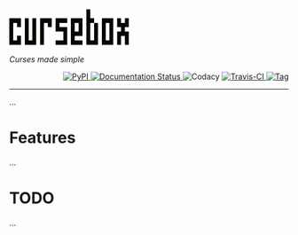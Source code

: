 
<img src=resources/logo_animation.gif width=216/>

*Curses made simple*

<p align="right">
    <a href="https://pypi.python.org/pypi?:action=display&name=cursebox">
        <img height=27 alt="PyPI" src="https://img.shields.io/pypi/v/cursebox.svg">
    </a>
    <a href='http://cursebox.readthedocs.io/en/latest/?badge=latest'>
        <img height=27 src='https://readthedocs.org/projects/cursebox/badge/?version=latest' alt='Documentation Status' />
    </a>
        <img height=27 alt="Codacy" src="https://img.shields.io/codacy/cd823f12d6dc4a78a68825d97448ae9f.svg">
    </a>
    <a href="https://travis-ci.org/Tenchi2xh/cursebox">
        <img height=27 alt="Travis-CI" src="https://img.shields.io/travis/Tenchi2xh/cursebox.svg">
    </a>
    <a href="https://github.com/Tenchi2xh/Almonds/releases/tag/1.0">
        <img height=27 alt="Tag" src="https://img.shields.io/badge/tag-1.0-blue.svg">
    </a>
</p>

---

...

# Features

...

# TODO

...
